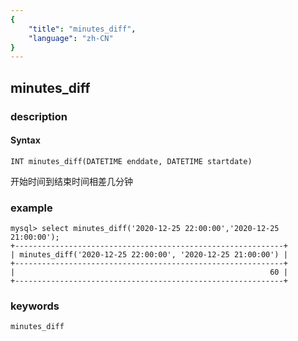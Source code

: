 ```yaml
---
{
    "title": "minutes_diff",
    "language": "zh-CN"
}
---
```


<!-- 
Licensed to the Apache Software Foundation (ASF) under one
or more contributor license agreements.  See the NOTICE file
distributed with this work for additional information
regarding copyright ownership.  The ASF licenses this file
to you under the Apache License, Version 2.0 (the
"License"); you may not use this file except in compliance
with the License.  You may obtain a copy of the License at

  http://www.apache.org/licenses/LICENSE-2.0

Unless required by applicable law or agreed to in writing,
software distributed under the License is distributed on an
"AS IS" BASIS, WITHOUT WARRANTIES OR CONDITIONS OF ANY
KIND, either express or implied.  See the License for the
specific language governing permissions and limitations
under the License.
-->

## minutes_diff
### description
#### Syntax

`INT minutes_diff(DATETIME enddate, DATETIME startdate)`

开始时间到结束时间相差几分钟

### example

```
mysql> select minutes_diff('2020-12-25 22:00:00','2020-12-25 21:00:00');
+------------------------------------------------------------+
| minutes_diff('2020-12-25 22:00:00', '2020-12-25 21:00:00') |
+------------------------------------------------------------+
|                                                         60 |
+------------------------------------------------------------+
```

### keywords

    minutes_diff
